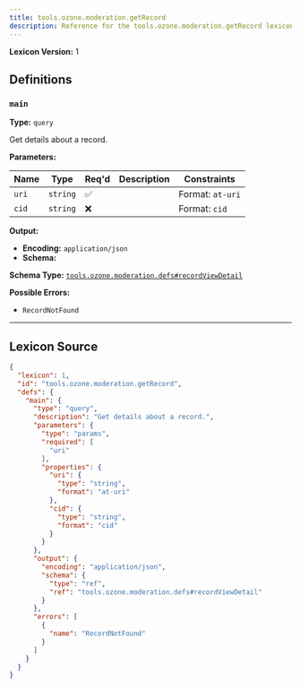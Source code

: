 ```yaml
---
title: tools.ozone.moderation.getRecord
description: Reference for the tools.ozone.moderation.getRecord lexicon
---
```

**Lexicon Version:** 1

## Definitions

<a name="main"></a>
### `main`

**Type:** `query`

Get details about a record.

**Parameters:**

| Name | Type | Req'd  | Description | Constraints |
|------|------|----------|-------------|-------------|
| `uri` | `string` | ✅  |  | Format: `at-uri` |
| `cid` | `string` | ❌  |  | Format: `cid` |
**Output:**

- **Encoding:** `application/json`
- **Schema:**

**Schema Type:** [`tools.ozone.moderation.defs#recordViewDetail`](lexicons/tools/ozone/moderation/defs#recordViewDetail)


**Possible Errors:**

- `RecordNotFound`

---

## Lexicon Source
```json
{
  "lexicon": 1,
  "id": "tools.ozone.moderation.getRecord",
  "defs": {
    "main": {
      "type": "query",
      "description": "Get details about a record.",
      "parameters": {
        "type": "params",
        "required": [
          "uri"
        ],
        "properties": {
          "uri": {
            "type": "string",
            "format": "at-uri"
          },
          "cid": {
            "type": "string",
            "format": "cid"
          }
        }
      },
      "output": {
        "encoding": "application/json",
        "schema": {
          "type": "ref",
          "ref": "tools.ozone.moderation.defs#recordViewDetail"
        }
      },
      "errors": [
        {
          "name": "RecordNotFound"
        }
      ]
    }
  }
}
```
